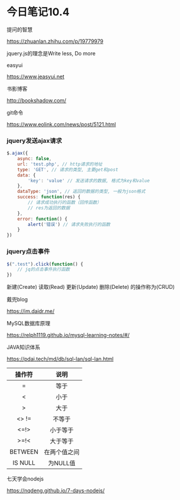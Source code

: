 # 今日笔记10.4

提问的智慧

https://zhuanlan.zhihu.com/p/19779979



jquery.js的理念是Write less, Do more



easyui

https://www.jeasyui.net



书影博客

http://bookshadow.com/



git命令

https://www.eolink.com/news/post/5121.html



### jquery发送ajax请求

```js
$.ajax({
    async: false,
    url: 'test.php', // http请求的地址
    type: 'GET', // 请求的类型, 主要get和post
    data: {
    	'key': 'value' // 发送请求的数据, 格式为key和value
	},
    dataType: 'json', // 返回的数据的类型, 一般为json格式
    success: function(res) {
        // 请求成功执行的函数（回传函数）
        // res为返回的数据
    },
    error: function() {
        alert('错误') // 请求失败执行的函数
    }
})
```

### jquery点击事件

```js
$(".test").click(function() {
    // jq的点击事件执行函数
})
```

新建(Create) 读取(Read) 更新(Update) 删除(Delete) 的操作称为(CRUD)



戴兜blog

https://im.daidr.me/





MySQL数据库原理

https://relph1119.github.io/mysql-learning-notes/#/



JAVA知识体系

https://pdai.tech/md/db/sql-lan/sql-lan.html



| 操作符  |     说明     |
| :-----: | :----------: |
|    =    |     等于     |
|    <    |     小于     |
|    >    |     大于     |
|  <> !=  |    不等于    |
|  <=!>   |   小于等于   |
|  >=!<   |   大于等于   |
| BETWEEN | 在两个值之间 |
| IS NULL |   为NULL值   |

七天学会nodejs

https://nqdeng.github.io/7-days-nodejs/